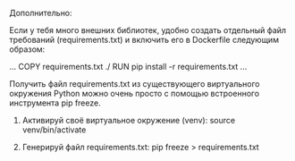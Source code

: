 Дополнительно:

Если у тебя много внешних библиотек, удобно создать отдельный файл требований (requirements.txt) и включить его в Dockerfile следующим образом:

...
COPY requirements.txt ./
RUN pip install -r requirements.txt
...

Получить файл requirements.txt из существующего виртуального окружения Python можно очень просто с помощью встроенного инструмента pip freeze.

1. Активируй своё виртуальное окружение (venv):
source venv/bin/activate

2. Генерируй файл requirements.txt:
    pip freeze > requirements.txt

